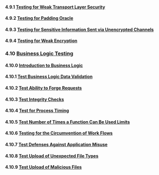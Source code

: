 #### 4.9.1 [Testing for Weak Transport Layer Security](https://owasp.org/www-project-web-security-testing-guide/stable/4-Web_Application_Security_Testing/09-Testing_for_Weak_Cryptography/01-Testing_for_Weak_Transport_Layer_Security)

#### 4.9.2 [Testing for Padding Oracle](https://owasp.org/www-project-web-security-testing-guide/stable/4-Web_Application_Security_Testing/09-Testing_for_Weak_Cryptography/02-Testing_for_Padding_Oracle)

#### 4.9.3 [Testing for Sensitive Information Sent via Unencrypted Channels](https://owasp.org/www-project-web-security-testing-guide/stable/4-Web_Application_Security_Testing/09-Testing_for_Weak_Cryptography/03-Testing_for_Sensitive_Information_Sent_via_Unencrypted_Channels)

#### 4.9.4 [Testing for Weak Encryption](https://owasp.org/www-project-web-security-testing-guide/stable/4-Web_Application_Security_Testing/09-Testing_for_Weak_Cryptography/04-Testing_for_Weak_Encryption)

### 4.10 [Business Logic Testing](https://owasp.org/www-project-web-security-testing-guide/stable/4-Web_Application_Security_Testing/10-Business_Logic_Testing/README)

#### 4.10.0 [Introduction to Business Logic](https://owasp.org/www-project-web-security-testing-guide/stable/4-Web_Application_Security_Testing/10-Business_Logic_Testing/00-Introduction_to_Business_Logic)

#### 4.10.1 [Test Business Logic Data Validation](https://owasp.org/www-project-web-security-testing-guide/stable/4-Web_Application_Security_Testing/10-Business_Logic_Testing/01-Test_Business_Logic_Data_Validation)

#### 4.10.2 [Test Ability to Forge Requests](https://owasp.org/www-project-web-security-testing-guide/stable/4-Web_Application_Security_Testing/10-Business_Logic_Testing/02-Test_Ability_to_Forge_Requests)

#### 4.10.3 [Test Integrity Checks](https://owasp.org/www-project-web-security-testing-guide/stable/4-Web_Application_Security_Testing/10-Business_Logic_Testing/03-Test_Integrity_Checks)

#### 4.10.4 [Test for Process Timing](https://owasp.org/www-project-web-security-testing-guide/stable/4-Web_Application_Security_Testing/10-Business_Logic_Testing/04-Test_for_Process_Timing)

#### 4.10.5 [Test Number of Times a Function Can Be Used Limits](https://owasp.org/www-project-web-security-testing-guide/stable/4-Web_Application_Security_Testing/10-Business_Logic_Testing/05-Test_Number_of_Times_a_Function_Can_Be_Used_Limits)

#### 4.10.6 [Testing for the Circumvention of Work Flows](https://owasp.org/www-project-web-security-testing-guide/stable/4-Web_Application_Security_Testing/10-Business_Logic_Testing/06-Testing_for_the_Circumvention_of_Work_Flows)

#### 4.10.7 [Test Defenses Against Application Misuse](https://owasp.org/www-project-web-security-testing-guide/stable/4-Web_Application_Security_Testing/10-Business_Logic_Testing/07-Test_Defenses_Against_Application_Misuse)

#### 4.10.8 [Test Upload of Unexpected File Types](https://owasp.org/www-project-web-security-testing-guide/stable/4-Web_Application_Security_Testing/10-Business_Logic_Testing/08-Test_Upload_of_Unexpected_File_Types)

#### 4.10.9 [Test Upload of Malicious Files](https://owasp.org/www-project-web-security-testing-guide/stable/4-Web_Application_Security_Testing/10-Business_Logic_Testing/09-Test_Upload_of_Malicious_Files)